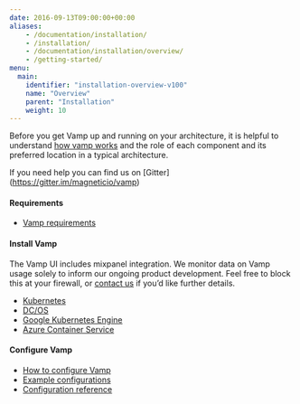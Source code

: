 ```yaml
---
date: 2016-09-13T09:00:00+00:00
aliases:
    - /documentation/installation/
    - /installation/
    - /documentation/installation/overview/
    - /getting-started/
menu:
  main:
    identifier: "installation-overview-v100"
    name: "Overview"
    parent: "Installation"
    weight: 10
---
```

Before you get Vamp up and running on your architecture, it is helpful to understand [how vamp works](/documentation/how-vamp-works/architecture-and-components) and the role of each component and its preferred location in a typical architecture.

If you need help you can find us on [Gitter] (https://gitter.im/magneticio/vamp)

#### Requirements

* [Vamp requirements](/documentation/how-vamp-works/requirements)

#### Install Vamp
The Vamp UI includes mixpanel integration. We monitor data on Vamp usage solely to inform our ongoing product development. Feel free to block this at your firewall, or [contact us](/contact) if you’d like further details.

* [Kubernetes](/documentation/installation/kubernetes)
* [DC/OS](/documentation/installation/dcos)
* [Google Kubernetes Engine](/documentation/installation/google-cloud-kubernetes)
* [Azure Container Service](/documentation/installation/azure-container-service)

#### Configure Vamp

* [How to configure Vamp](/documentation/configure/v1.0.0/configure-vamp/)
* [Example configurations](/documentation/configure/v1.0.0/example-configurations/)
* [Configuration reference](/documentation/configure/v1.0.0/configuration-reference/)
